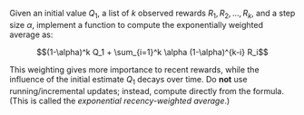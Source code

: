 Given an initial value $Q_1$, a list of $k$ observed rewards $R_1, R_2, \ldots, R_k$, and a step size $\alpha$, implement a function to compute the exponentially weighted average as:

$$(1-\alpha)^k Q_1 + \sum_{i=1}^k \alpha (1-\alpha)^{k-i} R_i$$

This weighting gives more importance to recent rewards, while the influence of the initial estimate $Q_1$ decays over time. Do **not** use running/incremental updates; instead, compute directly from the formula. (This is called the *exponential recency-weighted average*.)

